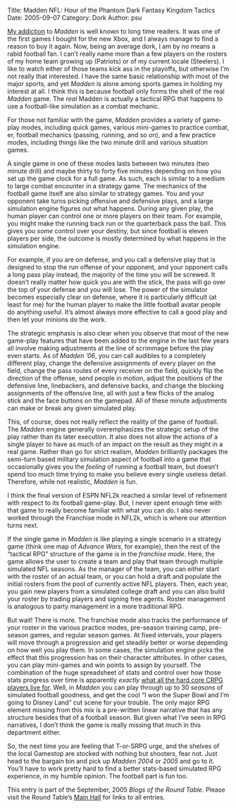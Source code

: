 Title: Madden NFL: Hour of the Phantom Dark Fantasy Kingdom Tactics
Date: 2005-09-07
Category: Dork
Author: psu

<p>
<a href="http://www.tleaves.com/weblog/archives/000429.html">My addiction</a> to <em>Madden</em> is well known to long time readers. It was one of the first games I bought for the new Xbox, and I always manage to find a reason to buy it again. Now, being an average dork, I am by no means a rabid football fan. I can&#8217;t really name more than a few players on the rosters of my home team growing up (Patriots) or of my current locale (Steelers).  I like to watch either of those teams kick ass in the playoffs, but otherwise I&#8217;m not really that interested. I have the same basic relationship with most of the major sports, and yet <em>Madden</em> is alone among sports games in holding my interest at all. I think this is because football only forms the shell of the real <em>Madden</em> game. The <em>real</em> Madden is actually a tactical RPG that happens to use a football-like simulation as a combat mechanic.
</p>
<p><span id="more-456"></span></p>
<p>
For those not familiar with the game, <em>Madden</em> provides a variety of game-play modes, including quick games, various mini-games to practice combat, er, football mechanics (passing, running, and so on), and a few practice modes, including things like the two minute drill and various situation games.
</p>
<p>
A single game in one of these modes lasts between two minutes (two minute drill)  and maybe thirty to forty five minutes depending on how you set up the game clock for a full game. As such, each is similar to a medium to large combat encounter in a strategy game. The mechanics of the football game itself are also similar to strategy games. You and your opponent take turns picking offensive and defensive plays, and a large simulation engine figures out what happens. During any given play, the human player can control one or more players on their team. For example, you might make the running back run or the quarterback pass the ball. This gives you <em>some</em> control over your destiny, but since football is eleven players per side, the outcome is mostly determined by what happens in the simulation engine.
</p>
<p>
For example, if you are on defense, and you call a defensive play that is designed to stop the run offense of your opponent, and your opponent calls a long pass play instead, the majority of the time you will be screwed. It doesn&#8217;t really matter how quick you are with the stick, the pass will go over the top of your defense and you will lose.  The power of the simulator becomes especially clear on defense, where it is particularly difficult (at least for me) for the human player to make the little football avatar people do anything useful. It&#8217;s almost always more effective to call a good play and then let your minions do the work.
</p>
<p>
The strategic emphasis is also clear when you observe that most of the new game-play features that have been added to the engine in the last few years all involve making adjustments at the line of scrimmage before the play even starts. As of <em>Madden &#8217;06</em>, you can call audibles to a completely different play, change the defensive assignments of every player on the field, change the pass routes of every receiver on the field, quickly flip the direction of the offense, send people in motion, adjust the positions of the defensive line, linebackers, and defensive backs, and change the blocking assignments of the offensive line, all with just a few flicks of the analog stick and the face buttons on the gamepad. All of these minute adjustments can make or break any given simulated play.
</p>
<p>
This, of course, does not really reflect the reality of the game of football. The <em>Madden</em> engine generally overemphasizes the strategic setup of the play rather than its later execution. It also does not allow the actions of a single player to have as much of an impact on the result as they might in a real game. Rather than go for strict realism, <em>Madden</em> brilliantly packages the semi-turn based military simulation aspect of football into a game that occasionally gives you the <em>feeling</em> of running a football team, but doesn&#8217;t spend too much time trying to make you believe every single useless detail. Therefore, while not realistic, <em>Madden</em> is fun.
</p>
<p>
I think the final version of ESPN NFL2k reached a similar level of refinement with respect to its football game-play. But, I never spent enough time with that game to really become familiar with what you can do. I also never worked through the Franchise mode in NFL2k, which is where our attention turns next.
</p>
<p>
If the single game in <em>Madden</em> is like playing a single scenario in a strategy game (think one map of <em>Advance Wars</em>, for example), then the rest of the &#8220;tactical RPG&#8221; structure of the game is in the <em>franchise mode</em>. Here, the game allows the user to create a team and play that team through multiple simulated NFL seasons. As the manager of the team, you can either start with the roster of an actual team, or you can hold a draft and populate the initial rosters from the pool of currently active NFL players. Then, each year, you gain new players from a simulated college draft and you can also build your roster by trading players and signing free agents. Roster management is analogous to party management in a more traditional RPG.
</p>
<p>
But wait! There is more. The franchise mode also tracks the performance of your roster in the various practice modes, pre-season training camp, pre-season games,  and regular season games. At fixed intervals, your players will move through a progression and get steadily better or worse depending on how well you play them. In some cases, the simulation engine picks the effect that this progression has on their character attributes. In other cases, you can play mini-games and win points to assign by yourself. The combination of the huge spreadsheet of stats and control over how those stats progress over time is apparently <em>exactly</em> <a href="http://www.rpgdot.com/phpBB2/viewtopic.php?t=525720&amp;">what all the hard core CRPG players live for</a>. Well, in <em>Madden</em> you can play through up to 30 <em>seasons</em> of simulated football goodness, and get the cool &#8220;I won the Super Bowl and I&#8217;m going to Disney Land&#8221; cut scene for your trouble. The only major RPG element missing from this mix is a pre-written linear narrative that has any structure besides that of a football season. But given what I&#8217;ve seen in RPG narratives, I don&#8217;t think the game is really missing that much in this department either.
</p>
<p>
So, the next time you are feeling that T-or-SRPG urge, and the shelves of the local Gamestop are stocked with nothing but shooters, fear not. Just head to the bargain bin and pick up <em>Madden 2004</em> or <em>2005 </em>and go to it. You&#8217;ll have to work pretty hard to find a better stats-based simulated RPG experience, in my humble opinion. The football part is fun too.
</p>
<p>This entry is part of the September, 2005 <em>Blogs of the Round Table</em>.  Please visit the Round Table&#8217;s <a href="http://blog.pjsattic.com/corvus/round-table/">Main Hall</a> for links to all entries.  </p>
<p>